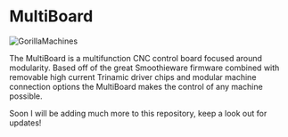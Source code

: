 # MultiBoard

![GorillaMachines](https://raw.githubusercontent.com/GorillaMachines/MultiBoard/Images/Controlboard.png)


The MultiBoard is a multifunction CNC control board focused around modularity. Based off of the great Smoothieware firmware combined with
removable high current Trinamic driver chips and modular machine connection options the MultiBoard makes the control of any machine possible. 

Soon I will be adding much more to this repository, keep a look out for updates! 
